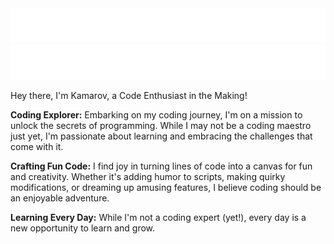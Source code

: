 <a href="https://github.com/kamarov-therussiantank#animated-text-dark">
  <img src="https://raw.githubusercontent.com/kamarov-therussiantank/kamarov-therussiantank/main/animated-text-dark.svg"/>
</a>
<a href="https://github.com/kamaroc-therussiantank#animated-text-light">
  <img src="https://raw.githubusercontent.com/kamarov-therussiantank/kamarov-therussiantank/main/animated-text-light.svg"/>
</a>


Hey there, I'm Kamarov, a Code Enthusiast in the Making!

**Coding Explorer:**
Embarking on my coding journey, I'm on a mission to unlock the secrets of programming. While I may not be a coding maestro just yet, I'm passionate about learning and embracing the challenges that come with it.

**Crafting Fun Code:**
I find joy in turning lines of code into a canvas for fun and creativity. Whether it's adding humor to scripts, making quirky modifications, or dreaming up amusing features, I believe coding should be an enjoyable adventure.

**Learning Every Day:**
While I'm not a coding expert (yet!), every day is a new opportunity to learn and grow.
